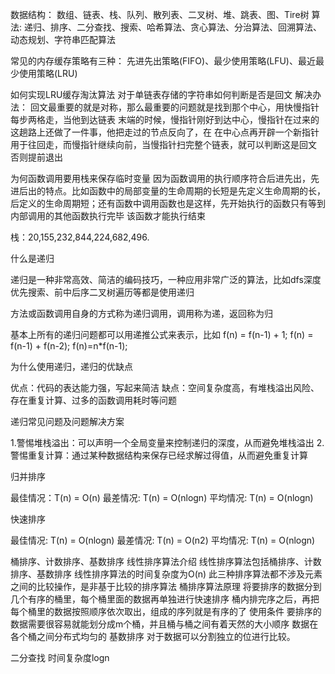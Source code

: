 数据结构：
        数组、链表、栈、队列、散列表、二叉树、堆、跳表、图、Tire树
算法: 
        递归、排序、二分查找、搜索、哈希算法、贪心算法、分治算法、回溯算法、动态规划、字符串匹配算法


常见的内存缓存策略有三种：
        先进先出策略(FIFO)、最少使用策略(LFU)、最近最少使用策略(LRU)

如何实现LRU缓存淘汰算法
        对于单链表存储的字符串如何判断是否是回文
        解决办法：
        回文最重要的就是对称，那么最重要的问题就是找到那个中心，用快慢指针每步两格走，当他到达链表
        末端的时候，慢指针刚好到达中心，慢指针在过来的这趟路上还做了一件事，他把走过的节点反向了，在
        在中心点再开辟一个新指针用于往回走，而慢指针继续向前，当慢指针扫完整个链表，就可以判断这是回文
        否则提前退出

为何函数调用要用栈来保存临时变量
因为函数调用的执行顺序符合后进先出，先进后出的特点。比如函数中的局部变量的生命周期的长短是先定义生命周期的长，
后定义的生命周期短；还有函数中调用函数也是这样，先开始执行的函数只有等到内部调用的其他函数执行完毕
该函数才能执行结束

栈：20,155,232,844,224,682,496.


什么是递归

递归是一种非常高效、简洁的编码技巧，一种应用非常广泛的算法，比如dfs深度优先搜索、前中后序二叉树遍历等都是使用递归

方法或函数调用自身的方式称为递归调用，调用称为递，返回称为归

基本上所有的递归问题都可以用递推公式来表示，比如
f(n) = f(n-1) + 1;
f(n) = f(n-1) + f(n-2);
f(n)=n*f(n-1);

为什么使用递归，递归的优缺点

优点：代码的表达能力强，写起来简洁
缺点：空间复杂度高，有堆栈溢出风险、存在重复计算、过多的函数调用耗时等问题

递归常见问题及问题解决方案

1.警惕堆栈溢出：可以声明一个全局变量来控制递归的深度，从而避免堆栈溢出
2.警惕重复计算：通过某种数据结构来保存已经求解过得值，从而避免重复计算

归并排序

最佳情况：T(n) = O(n)
最差情况: T(n) = O(nlogn)
平均情况: T(n) = O(nlogn)

快速排序

最佳情况: T(n) = O(nlogn)
最差情况: T(n) = O(n2)
平均情况: T(n) = O(nlogn)

桶排序、计数排序、基数排序
线性排序算法介绍
线性排序算法包括桶排序、计数排序、基数排序
线性排序算法的时间复杂度为O(n)
此三种排序算法都不涉及元素之间的比较操作，是非基于比较的排序算法
桶排序算法原理
将要排序的数据分到几个有序的桶里，每个桶里面的数据再单独进行快速排序
桶内排完序之后，再把每个桶里的数据按照顺序依次取出，组成的序列就是有序的了
使用条件
要排序的数据需要很容易就能划分成m个桶，并且桶与桶之间有着天然的大小顺序
数据在各个桶之间分布式均匀的
基数排序
对于数据可以分割独立的位进行比较。


二分查找 时间复杂度logn


